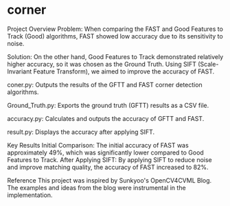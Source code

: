 # corner


Project Overview
Problem: When comparing the FAST and Good Features to Track (Good) algorithms, FAST showed low accuracy due to its sensitivity to noise.

Solution: On the other hand, Good Features to Track demonstrated relatively higher accuracy, so it was chosen as the Ground Truth. Using SIFT (Scale-Invariant Feature Transform), we aimed to improve the accuracy of FAST.

coner.py: Outputs the results of the GFTT and FAST corner detection algorithms.

Ground_Truth.py: Exports the ground truth (GFTT) results as a CSV file.

accuracy.py: Calculates and outputs the accuracy of GFTT and FAST.

result.py: Displays the accuracy after applying SIFT.

Key Results
Initial Comparison: The initial accuracy of FAST was approximately 49%, which was significantly lower compared to Good Features to Track.
After Applying SIFT: By applying SIFT to reduce noise and improve matching quality, the accuracy of FAST increased to 82%.

Reference
This project was inspired by Sunkyoo's OpenCV4CVML Blog. The examples and ideas from the blog were instrumental in the implementation.
